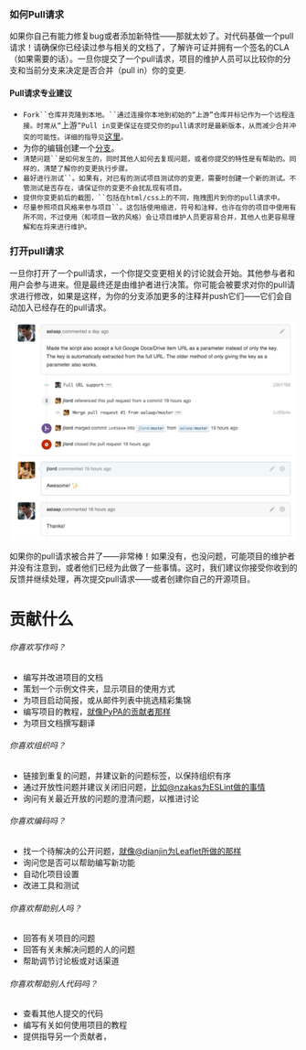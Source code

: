 

### 如何Pull请求

如果你自己有能力修复bug或者添加新特性——那就太妙了。对代码基做一个pull请求！请确保你已经读过参与相关的文档了，了解许可证并拥有一个签名的CLA（如果需要的话）。一旦你提交了一个pull请求，项目的维护人员可以比较你的分支和当前分支来决定是否合并（pull in）你的变更.

#### Pull请求专业建议

- `Fork``仓库并克隆到本地。``通过连接你本地到初始的“上游”仓库并标记作为一个远程连接。时常从“`上游`”Pull in变更保证在提交你的pull请求时是最新版本，从而减少合并冲突的可能性。详细的指导见`[这里](https://help.github.com/articles/syncing-a-fork)`。`
- 为你的编辑创建一个[分支](http://guides.github.com/overviews/flow/)。
- `清楚问题``是如何发生的，同时其他人如何去复现问题，或者你提交的特性是有帮助的。同样的，清楚了解你的变更执行步骤。`
- `最好进行测试``。如果有，对已有的测试项目测试你的变更，需要时创建一个新的测试。不管测试是否存在，请保证你的变更不会扰乱现有项目。`
- `提供你变更前后的截图，``包括在html/css上的不同，拖拽图片到你的pull请求中。`
- `尽量参照项目风格来参与项目``。这包括使用缩进，符号和注释，也许在你的项目中使用有所不同，不过使用（和项目一致的风格）会让项目维护人员更容易合并，其他人也更容易理解和在将来进行维护。`

 

### 打开pull请求

一旦你打开了一个pull请求，一个你提交变更相关的讨论就会开始。其他参与者和用户会参与进来。但是最终还是由维护者进行决策。你可能会被要求对你的pull请求进行修改，如果是这样，为你的分支添加更多的注释并push它们——它们会自动加入已经存在的pull请求。

![img](https://github.com/Alivon/Panda-Learning/blob/master/img_folder/CONTRIBUTING.jpg?raw=true)

如果你的pull请求被合并了——非常棒！如果没有，也没问题，可能项目的维护者并没有注意到，或者他们已经为此做了一些事情。这时，我们建议你接受你收到的反馈并继续处理，再次提交pull请求——或者创建你自己的开源项目。



# 贡献什么

###### 你喜欢写作吗？

- 编写并改进项目的文档
- 策划一个示例文件夹，显示项目的使用方式
- 为项目启动简报，或从邮件列表中挑选精彩集锦
- 编写项目的教程，[就像PyPA的贡献者那样](https://github.com/pypa/python-packaging-user-guide/issues/194)
- 为项目文档撰写翻译

###### 你喜欢组织吗？

- 链接到重复的问题，并建议新的问题标签，以保持组织有序
- 通过开放性问题并建议关闭旧问题，[比如@nzakas为ESLint做的事情](https://github.com/eslint/eslint/issues/6765)
- 询问有关最近开放的问题的澄清问题，以推进讨论

###### 你喜欢编码吗？

- 找一个待解决的公开问题，[就像@dianjin为Leaflet所做的那样](https://github.com/Leaflet/Leaflet/issues/4528#issuecomment-216520560)
- 询问您是否可以帮助编写新功能
- 自动化项目设置
- 改进工具和测试

###### 你喜欢帮助别人吗？

- 回答有关项目的问题
- 回答有关未解决问题的人的问题
- 帮助调节讨论板或对话渠道

###### 你喜欢帮助别人代码吗？

- 查看其他人提交的代码
- 编写有关如何使用项目的教程
- 提供指导另一个贡献者，